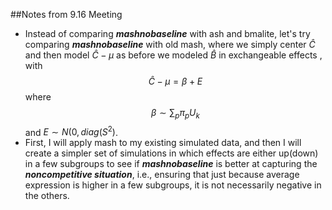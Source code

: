 ##Notes from 9.16 Meeting

* Instead of comparing ***mashnobaseline*** with ash and bmalite, let's try comparing ***mashnobaseline*** with old mash, where we simply center $\hat{C}$ and then model $\hat{C} - \mu$ as before we modeled $\hat{B}$ in exchangeable effects , with 
$$\hat{C} - \mu = \beta + E$$ where $$\beta \sim \sum_{p} \pi_{p} U_{k}$$ and $E \sim N(0,diag(S^2)$.
* First, I will apply mash to my existing simulated data, and then I will create a simpler set of simulations in which effects are either up(down) in a few subgroups to see if ***mashnobaseline*** is better at capturing the ***noncompetitive situation***, i.e., ensuring that just because average expression is higher in a few subgroups, it is not necessarily negative in the others.
 

 
